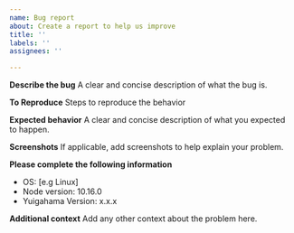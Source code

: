 ```yaml
---
name: Bug report
about: Create a report to help us improve
title: ''
labels: ''
assignees: ''

---
```


**Describe the bug**
A clear and concise description of what the bug is.

**To Reproduce**
Steps to reproduce the behavior

**Expected behavior**
A clear and concise description of what you expected to happen.

**Screenshots**
If applicable, add screenshots to help explain your problem.

**Please complete the following information**
 - OS: [e.g Linux]
 - Node version: 10.16.0
 - Yuigahama Version: x.x.x

**Additional context**
Add any other context about the problem here.
